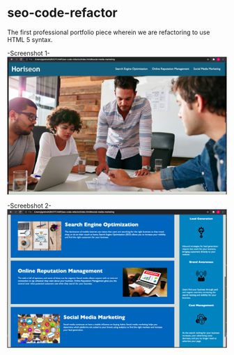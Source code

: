 # seo-code-refactor
The first professional portfolio piece wherein we are refactoring to use HTML 5 syntax.

-Screenshot 1-
![alt text](./assets/images/seo-refactor-screen-capture-1.png)

-Screebshot 2-
![alt text](./assets/images/seo-refactor-screen-capture-2.png)
